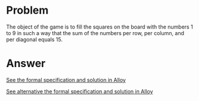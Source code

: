 # Problem
The object of the game is to fill the squares on the board with the numbers 1 to 9 in such a way that the sum of the numbers per row, per column, and per diagonal equals 15.

# Answer
[See the formal specification and solution in Alloy](magicsquare1.als)

[See alternative the formal specification and solution in Alloy](magicsquare1.als)